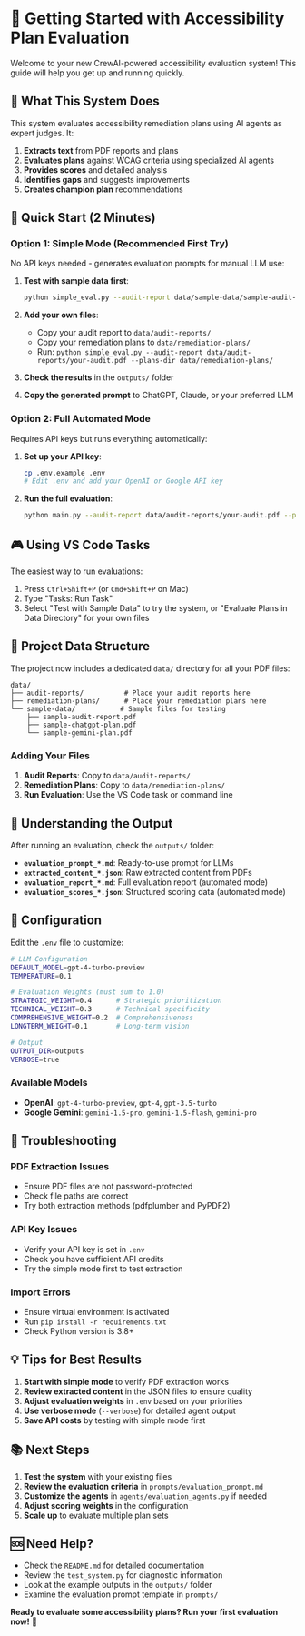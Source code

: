 # 🚀 Getting Started with Accessibility Plan Evaluation

Welcome to your new CrewAI-powered accessibility evaluation system! This guide will help you get up and running quickly.

## 🎯 What This System Does

This system evaluates accessibility remediation plans using AI agents as expert judges. It:

1. **Extracts text** from PDF reports and plans
2. **Evaluates plans** against WCAG criteria using specialized AI agents
3. **Provides scores** and detailed analysis
4. **Identifies gaps** and suggests improvements
5. **Creates champion plan** recommendations

## 🏃 Quick Start (2 Minutes)

### Option 1: Simple Mode (Recommended First Try)

No API keys needed - generates evaluation prompts for manual LLM use:

1. **Test with sample data first**:
   ```bash
   python simple_eval.py --audit-report data/sample-data/sample-audit-report.pdf --plans-dir data/sample-data/
   ```

2. **Add your own files**:
   - Copy your audit report to `data/audit-reports/`
   - Copy your remediation plans to `data/remediation-plans/`
   - Run: `python simple_eval.py --audit-report data/audit-reports/your-audit.pdf --plans-dir data/remediation-plans/`

3. **Check the results** in the `outputs/` folder
4. **Copy the generated prompt** to ChatGPT, Claude, or your preferred LLM

### Option 2: Full Automated Mode

Requires API keys but runs everything automatically:

1. **Set up your API key**:
   ```bash
   cp .env.example .env
   # Edit .env and add your OpenAI or Google API key
   ```

2. **Run the full evaluation**:
   ```bash
   python main.py --audit-report data/audit-reports/your-audit.pdf --plans-dir data/remediation-plans/
   ```

## 🎮 Using VS Code Tasks

The easiest way to run evaluations:

1. Press `Ctrl+Shift+P` (or `Cmd+Shift+P` on Mac)
2. Type "Tasks: Run Task"
3. Select "Test with Sample Data" to try the system, or "Evaluate Plans in Data Directory" for your own files

## 📁 Project Data Structure

The project now includes a dedicated `data/` directory for all your PDF files:

```
data/
├── audit-reports/          # Place your audit reports here
├── remediation-plans/      # Place your remediation plans here
└── sample-data/           # Sample files for testing
    ├── sample-audit-report.pdf
    ├── sample-chatgpt-plan.pdf
    └── sample-gemini-plan.pdf
```

### Adding Your Files
1. **Audit Reports**: Copy to `data/audit-reports/`
2. **Remediation Plans**: Copy to `data/remediation-plans/`
3. **Run Evaluation**: Use the VS Code task or command line

## 📁 Understanding the Output

After running an evaluation, check the `outputs/` folder:

- **`evaluation_prompt_*.md`**: Ready-to-use prompt for LLMs
- **`extracted_content_*.json`**: Raw extracted content from PDFs
- **`evaluation_report_*.md`**: Full evaluation report (automated mode)
- **`evaluation_scores_*.json`**: Structured scoring data (automated mode)

## 🔧 Configuration

Edit the `.env` file to customize:

```bash
# LLM Configuration
DEFAULT_MODEL=gpt-4-turbo-preview
TEMPERATURE=0.1

# Evaluation Weights (must sum to 1.0)
STRATEGIC_WEIGHT=0.4      # Strategic prioritization
TECHNICAL_WEIGHT=0.3      # Technical specificity
COMPREHENSIVE_WEIGHT=0.2  # Comprehensiveness
LONGTERM_WEIGHT=0.1       # Long-term vision

# Output
OUTPUT_DIR=outputs
VERBOSE=true
```

### Available Models
- **OpenAI**: `gpt-4-turbo-preview`, `gpt-4`, `gpt-3.5-turbo`
- **Google Gemini**: `gemini-1.5-pro`, `gemini-1.5-flash`, `gemini-pro`

## 🚨 Troubleshooting

### PDF Extraction Issues
- Ensure PDF files are not password-protected
- Check file paths are correct
- Try both extraction methods (pdfplumber and PyPDF2)

### API Key Issues
- Verify your API key is set in `.env`
- Check you have sufficient API credits
- Try the simple mode first to test extraction

### Import Errors
- Ensure virtual environment is activated
- Run `pip install -r requirements.txt`
- Check Python version is 3.8+

## 💡 Tips for Best Results

1. **Start with simple mode** to verify PDF extraction works
2. **Review extracted content** in the JSON files to ensure quality
3. **Adjust evaluation weights** in `.env` based on your priorities
4. **Use verbose mode** (`--verbose`) for detailed agent output
5. **Save API costs** by testing with simple mode first

## 📚 Next Steps

1. **Test the system** with your existing files
2. **Review the evaluation criteria** in `prompts/evaluation_prompt.md`
3. **Customize the agents** in `agents/evaluation_agents.py` if needed
4. **Adjust scoring weights** in the configuration
5. **Scale up** to evaluate multiple plan sets

## 🆘 Need Help?

- Check the `README.md` for detailed documentation
- Review the `test_system.py` for diagnostic information
- Look at the example outputs in the `outputs/` folder
- Examine the evaluation prompt template in `prompts/`

**Ready to evaluate some accessibility plans? Run your first evaluation now!** 🎉
